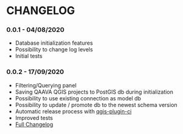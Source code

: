 # CHANGELOG

### 0.0.1 - 04/08/2020

* Database initialization features
* Possibility to change log levels
* Initial tests

### 0.0.2 - 17/09/2020

* Filtering/Querying panel
* Saving QAAVA QGIS projects to PostGIS db during initialization
* Possibility to use existing connection as model db
* Possibility to update / promote db to the newest schema version
* Automatic release process with <a href="https://github.com/opengisch/qgis-plugin-ci">qgis-plugin-ci</a>
* Improved tests
* <a href="https://github.com/GispoCoding/qaava-qgis-plugin/compare/v0.0.1...v0.0.2">Full Changelog</a>

##
